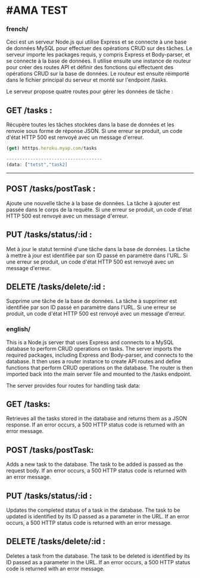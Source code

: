 #AMA TEST
=========

### french/ 

Ceci est un serveur Node.js qui utilise Express et se connecte à une base de données MySQL pour effectuer des opérations CRUD sur des tâches. 
Le serveur importe les packages requis, y compris Express et Body-parser, et se connecte à la base de données. 
Il utilise ensuite une instance de routeur pour créer des routes API et définir des fonctions qui effectuent des opérations CRUD sur la base de données. 
Le routeur est ensuite réimporté dans le fichier principal du serveur et monté sur l'endpoint /tasks.

Le serveur propose quatre routes pour gérer les données de tâche :

## GET /tasks : 
Récupère toutes les tâches stockées dans la base de données et les renvoie sous forme de réponse JSON. 
Si une erreur se produit, un code d'état HTTP 500 est renvoyé avec un message d'erreur.

```js
(get) htttps.heroku.myap.com/tasks

------------------------------------
(data: ["tetst","task2]
```
------------------------------------



## POST /tasks/postTask : 
Ajoute une nouvelle tâche à la base de données. La tâche à ajouter est passée dans le corps de la requête. 
Si une erreur se produit, un code d'état HTTP 500 est renvoyé avec un message d'erreur.

## PUT /tasks/status/:id : 
Met à jour le statut terminé d'une tâche dans la base de données. 
La tâche à mettre à jour est identifiée par son ID passé en paramètre dans l'URL. 
Si une erreur se produit, un code d'état HTTP 500 est renvoyé avec un message d'erreur.

## DELETE /tasks/delete/:id : 
Supprime une tâche de la base de données. La tâche à supprimer est identifiée par son ID passé en paramètre dans l'URL. 
Si une erreur se produit, un code d'état HTTP 500 est renvoyé avec un message d'erreur.



### english/ 

This is a Node.js server that uses Express and connects to a MySQL database to perform CRUD operations on tasks. 
The server imports the required packages, including Express and Body-parser, and connects to the database. 
It then uses a router instance to create API routes and define functions that perform CRUD operations on the database. 
The router is then imported back into the main server file and mounted to the /tasks endpoint.

The server provides four routes for handling task data:

## GET /tasks: 
Retrieves all the tasks stored in the database and returns them as a JSON response. 
If an error occurs, a 500 HTTP status code is returned with an error message.

## POST /tasks/postTask: 
Adds a new task to the database. The task to be added is passed as the request body. 
If an error occurs, a 500 HTTP status code is returned with an error message.

## PUT /tasks/status/:id : 
Updates the completed status of a task in the database. 
The task to be updated is identified by its ID passed as a parameter in the URL. 
If an error occurs, a 500 HTTP status code is returned with an error message.

## DELETE /tasks/delete/:id : 
Deletes a task from the database. The task to be deleted is identified by its ID passed as a parameter in the URL. 
If an error occurs, a 500 HTTP status code is returned with an error message.

